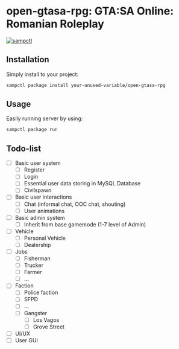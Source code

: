 # open-gtasa-rpg: GTA:SA Online: Romanian Roleplay

[![sampctl](https://img.shields.io/badge/sampctl-open--gtasa--rpg-2f2f2f.svg?style=for-the-badge)](https://github.com/your-unused-variable/open-gtasa-rpg)

## Installation

Simply install to your project:

```bash
sampctl package install your-unused-variable/open-gtasa-rpg
```

## Usage

Easily running server by using:

```bash
sampctl package run
```

## Todo-list

- [ ] Basic user system
  - [ ] Register
  - [ ] Login
  - [ ] Essential user data storing in MySQL Database
  - [ ] Civilspawn
- [ ] Basic user interactions
  - [ ] Chat (informal chat, OOC chat, shouting)
  - [ ] User animations
- [ ] Basic admin system
  - [ ] Inherit from base gamemode (1-7 level of Admin)
- [ ] Vehicle
  - [ ] Personal Vehicle
  - [ ] Dealership
- [ ] Jobs
  - [ ] Fisherman
  - [ ] Trucker
  - [ ] Farmer
  - [ ] ...
- [ ] Faction
  - [ ] Police faction
  - [ ] SFPD
  - [ ] ...
  - [ ] Gangster
    - [ ] Los Vagos
    - [ ] Grove Street
- [ ] UI/UX
- [ ] User GUI
